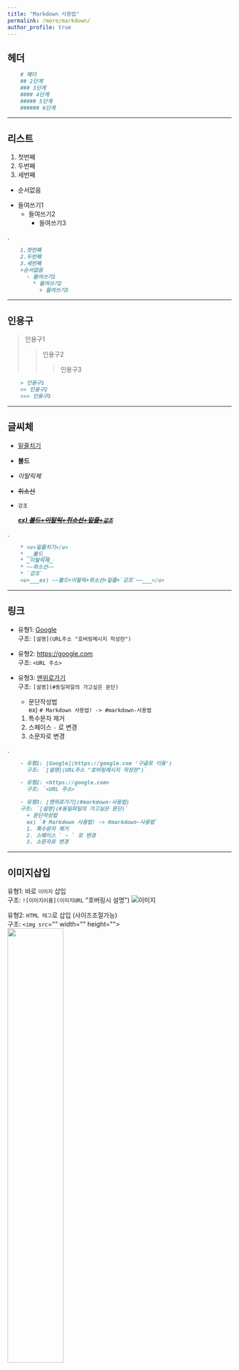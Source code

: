 ```yaml
---
title: "Markdown 사용법"
permalink: /more/markdown/
author_profile: true
---
```


## 헤더

```markdown
    # 헤더
    ## 2단계
    ### 3단계
    #### 4단계
    ##### 5단계
    ###### 6단계
```

---

## 리스트

1.  첫번째
1.  두번째
1.  세번째

- 순서없음

* 들여쓰기1
  - 들여쓰기2
    - 들여쓰기3

.

```markdown
    1.첫번째
    2.두번째
    3.세번째
    +순서없음
      - 들여쓰기1
        * 들여쓰기2
          + 들여쓰기3
```

---

## 인용구

> 인용구1
>
> > 인용구2
> >
> > > 인용구3

```markdown
    > 인용구1
    >> 인용구2
    >>> 인용구3
```

---

## 글씨체

- <u>밑줄치기</u>
- **볼드**
- _이탈릭체_
- ~~취소선~~
- `강조`

  <u>**_ex) ~~볼드+이탈릭+취소선+밑줄+`강조`~~_**</u>

.

```markdown
    * <u>밑줄치기</u>
    * __볼드__
    * _이탈릭체_
    * ~~취소선~~
    * `강조`
    <u>___ex) ~~볼드+이탈릭+취소선+밑줄+`강조`~~___</u>
```

---

## 링크

- 유형1: [Google](https://google.com "구글로 이동")  
  구조: `[설명](URL주소 "호버링메시지 작성란")`

- 유형2: <https://google.com>  
  구조: `<URL 주소>`

- 유형3: [맨위로가기](#markdown-사용법)  
  구조: `[설명](#동일파일의 가고싶은 문단)`
  - 문단작성법  
    ex) `# Markdown 사용법! -> #markdown-사용법`
  1. 특수문자 제거
  2. 스페이스 `-` 로 변경
  3. 소문자로 변경

.

```markdown
    - 유형1: [Google](https://google.com '구글로 이동')
      구조: `[설명](URL주소 "호버링메시지 작성란")`

    - 유형2: <https://google.com>
      구조: `<URL 주소>`

    - 유형3: [맨위로가기](#markdown-사용법)
    구조: `[설명](#동일파일의 가고싶은 문단)`
      + 문단작성법
      ex) `# Markdown 사용법! -> #markdown-사용법`
      1. 특수문자 제거
      2. 스페이스 ` - ` 로 변경
      3. 소문자로 변경
```

---

## 이미지삽입

유형1: 바로 `이미지` 삽입  
구조: `![이미지이름](이미지URL` "호버링시 설명")
![이미지](https://www.dhresource.com/0x0/f2/albu/g6/M00/53/1F/rBVaR1qrJpGAShZwAAJyu2m3cZ8387.jpg/new-women-sexy-set-two-piece-suit-pure-color.jpg "사람1")

유형2: `HTML 태그`로 삽입 (사이즈조절가능)  
구조: `<img src`="" width="" height="">
<img src="https://www.dhresource.com/0x0/f2/albu/g6/M00/53/1F/rBVaR1qrJpGAShZwAAJyu2m3cZ8387.jpg/new-women-sexy-set-two-piece-suit-pure-color.jpg" width="50%" height="50%">

유형3: 이미지 삽입 후, `링크 걸기`  
구조: [유형1](링크)
[![이미지](https://www.dhresource.com/0x0/f2/albu/g6/M00/53/1F/rBVaR1qrJpGAShZwAAJyu2m3cZ8387.jpg/new-women-sexy-set-two-piece-suit-pure-color.jpg "사람1")](http://www.vidhist.com/wordpress/why-did-you-click-on-this-link/)

```markdown
    유형1: 바로 `이미지` 삽입
    구조: `![이미지이름](이미지URL` "호버링시 설명")
    ![이미지](https://www.dhresource.com/0x0/f2/albu/g6/M00/53/1F/    rBVaR1qrJpGAShZwAAJyu2m3cZ8387.jpg/    new-women-sexy-set-two-piece-suit-pure-color.jpg '사람1')

    유형2: `HTML 태그`로 삽입 (사이즈조절가능)
    구조: `<img src`="" width="" height="">
    <img src="https://www.dhresource.com/0x0/f2/albu/g6/M00/53/1F/    rBVaR1qrJpGAShZwAAJyu2m3cZ8387.jpg/    new-women-sexy-set-two-piece-suit-pure-color.jpg" width="50%"   height="50%">

    유형3: 이미지 삽입 후, `링크 걸기`
    구조: [유형1](링크)
    [![이미지](https://www.dhresource.com/0x0/f2/albu/g6/M00/53/1F/   rBVaR1qrJpGAShZwAAJyu2m3cZ8387.jpg/    new-women-sexy-set-two-piece-suit-pure-color.jpg '사람1')](http://www.    vidhist.com/wordpress/why-did-you-click-on-this-link/)
```

---

## 표그리기

> _\* 예시 1_
> | 일 | 월 | 화 | 수 | 목 | 금 | 토 |
> | --- | --- | --- | --- | --- | --- | --- |
> | 1 | 2 | 3 | 4 | 5 | 6 | 7 |
> | 8 | 9 | 10 | 11 | 12 | 13 | 14 |
> | 15 | 16 | 17 | 18 | 19 | 20 | 21 |
> |

.

> _\* 예시 2_  
> ||수학|평가 |
> :-|:-:|:-:|
> 철수| 90|참잘했어요|
> 영희|50|분발하세요|
> |

```markdown
     _\* 예시 1_
     | 일 | 월 | 화 | 수 | 목 | 금 | 토 |
     | --- | --- | --- | --- | --- | --- | --- |
     | 1 | 2 | 3 | 4 | 5 | 6 | 7 |
     | 8 | 9 | 10 | 11 | 12 | 13 | 14 |
     | 15 | 16 | 17 | 18 | 19 | 20 | 21 |
     |

     _\* 예시 2_
     ||수학|평가 |
     :-|:-:|:-:|
     철수| 90|참잘했어요|
     영희|50|분발하세요|
     |
```

---

## 수식

일단생략

---

## 코드 블록

js, bash, cpp, dockerfile, markdown, yml, html, http, json, r, ruby, xml, sql … 등

\```javascript

\```  
적당한 언어를 쓴후 내용물을 안쪽에 넣으면 된다.

### JavaScript

```javascript
console.log("hello world");
```

### HTML

```html
<html>
  <head></head>
  <body></body>
</html>
```

Markdown

````markdown
    ### JavaScript

    ```javascript
    console.log('hello world');
    ```

    ### HTML

    ```html
    <html>
      <head></head>
      <body></body>
    </html>
    ```
````

---

## 기타

- 기능용도로 사용하는 특수문자(\*,+,- 등)를 있는 그대로 표현하고 싶은경우 **`\`** 기호를 앞에 붙이면 된다.

- 마크다운에서 지원하지 않거나 표현하기 어려운 경우 `HTML 태그`로 직접 표현하는 것도 한가지 방법이다.
  - \<br/>
  - \<img src="">
  - 등등....
